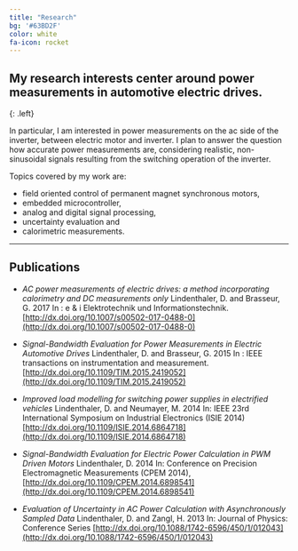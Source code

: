 ```yaml
---
title: "Research"
bg: '#63BD2F'
color: white
fa-icon: rocket
---
```


## My research interests center around power measurements in automotive electric drives.
{: .left}

In particular, I am interested in power measurements on the ac side of the inverter, between electric motor and inverter.
I plan to answer the question how accurate power measurements are, considering realistic, non-sinusoidal signals resulting from the switching operation of the inverter.

Topics covered by my work are: 

- field oriented control of permanent magnet synchronous motors, 
- embedded microcontroller, 
- analog and digital signal processing, 
- uncertainty evaluation and 
- calorimetric measurements.

-------------------------

## Publications
- *AC power measurements of electric drives: a method incorporating calorimetry and DC measurements only*
Lindenthaler, D. and  Brasseur, G. 2017 In : e & i Elektrotechnik und Informationstechnik.
[http://dx.doi.org/10.1007/s00502-017-0488-0](http://dx.doi.org/10.1007/s00502-017-0488-0)


- *Signal-Bandwidth Evaluation for Power Measurements in Electric Automotive Drives*
Lindenthaler, D. and  Brasseur, G. 2015 In : IEEE transactions on instrumentation and measurement.
[http://dx.doi.org/10.1109/TIM.2015.2419052](http://dx.doi.org/10.1109/TIM.2015.2419052)

- *Improved load modelling for switching power supplies in electrified vehicles*
Lindenthaler, D. and Neumayer, M. 2014 In: IEEE 23rd International Symposium on Industrial Electronics (ISIE 2014) 
[http://dx.doi.org/10.1109/ISIE.2014.6864718](http://dx.doi.org/10.1109/ISIE.2014.6864718)

- *Signal-Bandwidth Evaluation for Electric Power Calculation in PWM Driven Motors*
Lindenthaler, D. 2014 In: Conference on Precision Electromagnetic Measurements (CPEM 2014),
[http://dx.doi.org/10.1109/CPEM.2014.6898541](http://dx.doi.org/10.1109/CPEM.2014.6898541)

- *Evaluation of Uncertainty in AC Power Calculation with Asynchronously Sampled Data*
Lindenthaler, D. and Zangl, H. 2013 In: Journal of Physics: Conference Series
[http://dx.doi.org/10.1088/1742-6596/450/1/012043](http://dx.doi.org/10.1088/1742-6596/450/1/012043)


